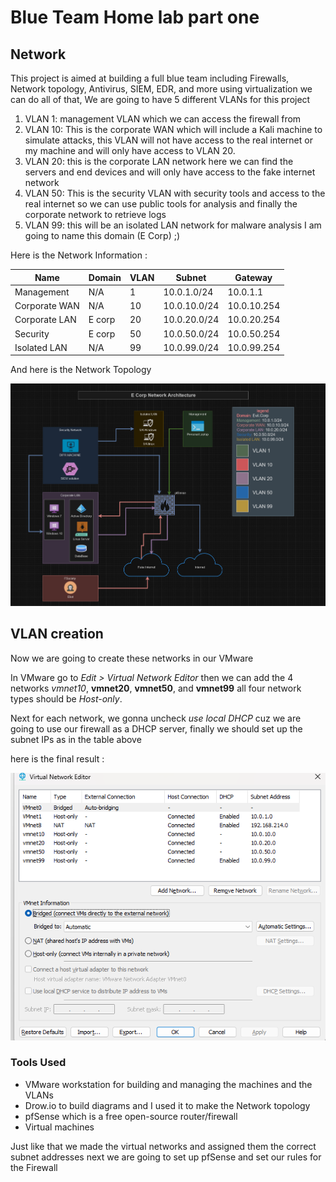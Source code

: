 # Blue Team Home lab part one 

## Network 


This project is aimed at building a full blue team including Firewalls, Network topology, Antivirus, SIEM, EDR, and more 
using virtualization we can do all of that,
We are going to have 5 different VLANs for this project 

1. VLAN 1: management VLAN which we can access the firewall from 
2. VLAN 10: This is the corporate WAN which will include a Kali machine to simulate attacks, this VLAN will not have access to the real internet or my machine and will only have access to VLAN 20.
3. VLAN 20: this is the corporate LAN network here we can find the servers and end devices and will only have access to the fake internet network
4. VLAN 50: This is the security VLAN with security tools and access to the real internet so we can use public tools for analysis and finally the corporate network to retrieve logs 
5. VLAN 99: this will be an isolated LAN network for malware analysis
I am going to name this domain (E Corp) ;)

Here is the Network Information : 

| Name          | Domain | VLAN | Subnet       | Gateway     |
| ------------- | ------ | ---- | ------------ | ----------- |
| Management    | N/A    | 1    | 10.0.1.0/24  | 10.0.1.1    |
| Corporate WAN | N/A    | 10   | 10.0.10.0/24 | 10.0.10.254 |
| Corporate LAN | E corp | 20   | 10.0.20.0/24 | 10.0.20.254 |
| Security      | E corp | 50   | 10.0.50.0/24 | 10.0.50.254 |
| Isolated LAN  | N/A    | 99   | 10.0.99.0/24 | 10.0.99.254 |

And here is the Network Topology   

![NetworkTopology](/Attachment/Image14.png "E Corp Network topology")

## VLAN creation 

Now we are going to create these networks in our VMware

In VMware go to _Edit > Virtual Network Editor_ then we can add the 4 networks *vmnet10*, **vmnet20**, **vmnet50**, and **vmnet99** all four network types should be *Host-only*.

Next for each network, we gonna uncheck *use local DHCP* cuz we are going to use our firewall as a DHCP server, finally we should set up the subnet IPs as in the table above 

here is the final result : 

![Virtual Network Editor](/Attachment/Image01.png "Virtual Networks")
### Tools Used

- VMware workstation for building and managing the machines and the VLANs
- Drow.io to build diagrams and I used it to make the Network topology
- pfSense which is a free open-source router/firewall
- Virtual machines
  
Just like that we made the virtual networks and assigned them the correct subnet addresses next we are going to set up pfSense and set our rules for the Firewall


